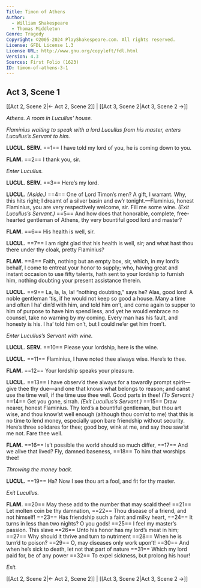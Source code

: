 ```yaml
---
Title: Timon of Athens
Author: 
  - William Shakespeare
  - Thomas Middleton
Genre: Tragedy
Copyright: ©2005-2024 PlayShakespeare.com. All rights reserved.
License: GFDL License 1.3
License URL: http://www.gnu.org/copyleft/fdl.html
Version: 4.3
Sources: First Folio (1623)
ID: timon-of-athens-3-1
---
```


## Act 3, Scene 1
[[Act 2, Scene 2|← Act 2, Scene 2]] | [[Act 3, Scene 2|Act 3, Scene 2 →]]

*Athens. A room in Lucullus’ house.*

*Flaminius waiting to speak with a lord Lucullus from his master, enters Lucullus’s Servant to him.*

**LUCUL. SERV.**
==1== I have told my lord of you, he is coming down to you.

**FLAM.**
==2== I thank you, sir.

*Enter Lucullus.*

**LUCUL. SERV.**
==3== Here’s my lord.

**LUCUL.**
*(Aside.)*
==4== One of Lord Timon’s men? A gift, I warrant. Why, this hits right; I dreamt of a silver basin and ew’r tonight.—Flaminius, honest Flaminius, you are very respectively welcome, sir. Fill me some wine.
*(Exit Lucullus’s Servant.)*
==5== And how does that honorable, complete, free-hearted gentleman of Athens, thy very bountiful good lord and master?

**FLAM.**
==6== His health is well, sir.

**LUCUL.**
==7== I am right glad that his health is well, sir; and what hast thou there under thy cloak, pretty Flaminius?

**FLAM.**
==8== Faith, nothing but an empty box, sir, which, in my lord’s behalf, I come to entreat your honor to supply; who, having great and instant occasion to use fifty talents, hath sent to your lordship to furnish him, nothing doubting your present assistance therein.

**LUCUL.**
==9== La, la, la, la! “nothing doubting,” says he? Alas, good lord! A noble gentleman ’tis, if he would not keep so good a house. Many a time and often I ha’ din’d with him, and told him on’t, and come again to supper to him of purpose to have him spend less, and yet he would embrace no counsel, take no warning by my coming. Every man has his fault, and honesty is his. I ha’ told him on’t, but I could ne’er get him from’t.

*Enter Lucullus’s Servant with wine.*

**LUCUL. SERV.**
==10== Please your lordship, here is the wine.

**LUCUL.**
==11== Flaminius, I have noted thee always wise. Here’s to thee.

**FLAM.**
==12== Your lordship speaks your pleasure.

**LUCUL.**
==13== I have observ’d thee always for a towardly prompt spirit—give thee thy due—and one that knows what belongs to reason; and canst use the time well, if the time use thee well. Good parts in thee!
*(To Servant.)*
==14== Get you gone, sirrah.
*(Exit Lucullus’s Servant.)*
==15== Draw nearer, honest Flaminius. Thy lord’s a bountiful gentleman, but thou art wise, and thou know’st well enough (although thou com’st to me) that this is no time to lend money, especially upon bare friendship without security. Here’s three solidares for thee; good boy, wink at me, and say thou saw’st me not. Fare thee well.

**FLAM.**
==16== Is’t possible the world should so much differ,
==17== And we alive that lived? Fly, damned baseness,
==18== To him that worships thee!

*Throwing the money back.*

**LUCUL.**
==19== Ha? Now I see thou art a fool, and fit for thy master.

*Exit Lucullus.*

**FLAM.**
==20== May these add to the number that may scald thee!
==21== Let molten coin be thy damnation,
==22== Thou disease of a friend, and not himself!
==23== Has friendship such a faint and milky heart,
==24== It turns in less than two nights? O you gods!
==25== I feel my master’s passion. This slave
==26== Unto his honor has my lord’s meat in him;
==27== Why should it thrive and turn to nutriment
==28== When he is turn’d to poison?
==29== O, may diseases only work upon’t!
==30== And when he’s sick to death, let not that part of nature
==31== Which my lord paid for, be of any power
==32== To expel sickness, but prolong his hour!

*Exit.*

[[Act 2, Scene 2|← Act 2, Scene 2]] | [[Act 3, Scene 2|Act 3, Scene 2 →]]